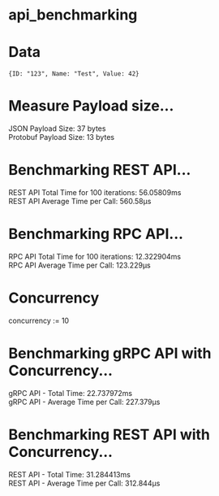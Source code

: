 # api_benchmarking

# Data
`
{ID: "123", Name: "Test", Value: 42}
`

# Measure Payload size...
JSON Payload Size: 37 bytes  
Protobuf Payload Size: 13 bytes  
# Benchmarking REST API...
REST API Total Time for 100 iterations: 56.05809ms  
REST API Average Time per Call: 560.58µs  

# Benchmarking RPC API...
RPC API Total Time for 100 iterations: 12.322904ms  
RPC API Average Time per Call: 123.229µs  

# Concurrency
concurrency := 10  
# Benchmarking gRPC API with Concurrency...
gRPC API - Total Time: 22.737972ms  
gRPC API - Average Time per Call: 227.379µs  

# Benchmarking REST API with Concurrency...
REST API - Total Time: 31.284413ms  
REST API - Average Time per Call: 312.844µs  
